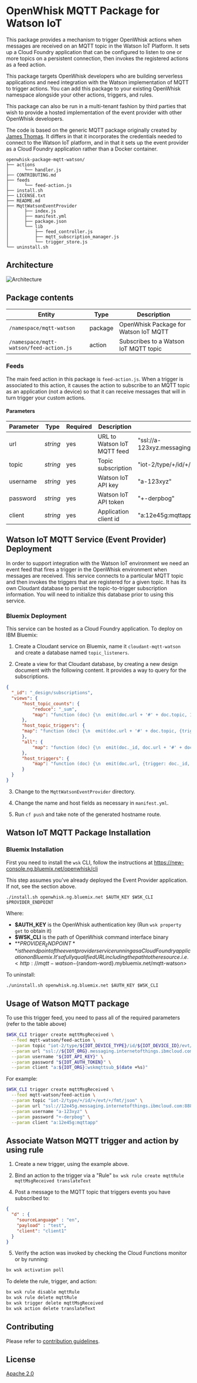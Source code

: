 # OpenWhisk MQTT Package for Watson IoT

This package provides a mechanism to trigger OpenWhisk actions when messages are received on an MQTT topic in the Watson IoT Platform. It sets up a Cloud Foundry application that can be configured to listen to one or more topics on a persistent connection, then invokes the registered actions as a feed action.

This package targets OpenWhisk developers who are building serverless applications and need integration with the Watson implementation of MQTT to trigger actions. You can add this package to your existing OpenWhisk namespace alongside your other actions, triggers, and rules.

This package can also be run in a multi-tenant fashion by third parties that wish to provide a hosted implementation of the event provider with other OpenWhisk developers.

The code is based on the generic MQTT package originally created by [James Thomas](http://jamesthom.as/blog/2016/06/15/openwhisk-and-mqtt/). It differs in that it incorporates the credentials needed to connect to the Watson IoT platform, and in that it sets up the event provider as a Cloud Foundry application rather than a Docker container.

```
openwhisk-package-mqtt-watson/
├── actions
│      └── handler.js
├── CONTRIBUTING.md
├── feeds
│      └── feed-action.js
├── install.sh
├── LICENSE.txt
├── README.md
├── MqttWatsonEventProvider
│      ├── index.js
│      ├── manifest.yml
│      ├── package.json
│      └── lib
│          ├── feed_controller.js
│          ├── mqtt_subscription_manager.js
│          └── trigger_store.js
└── uninstall.sh
```

## Architecture

![Architecture](watson-mqtt-overview.png?raw=true "High Level Architecture")

## Package contents

Entity                                  | Type    | Description
--------------------------------------- | ------- | -------------------------------------
`/namespace/mqtt-watson`                | package | OpenWhisk Package for Watson IoT MQTT
`/namespace/mqtt-watson/feed-action.js` | action  | Subscribes to a Watson IoT MQTT topic

### Feeds

The main feed action in this package is `feed-action.js`. When a trigger is associated to this action, it causes the action to subscribe to an MQTT topic as an application (not a device) so that it can receive messages that will in turn trigger your custom actions.

#### Parameters

**Parameter** | **Type** | **Required** | **Description**             | **Example**
------------- | -------- | ------------ | --------------------------- | -------------------------------------------------------------
url           | _string_ | yes          | URL to Watson IoT MQTT feed | "ssl://a-123xyz.messaging.internetofthings.ibmcloud.com:8883"
topic         | _string_ | yes          | Topic subscription          | "iot-2/type/+/id/+/evt/+/fmt/json"
username        | _string_ | yes          | Watson IoT API key          | "a-123xyz"
password      | _string_ | yes          | Watson IoT API token        | "+-derpbog"
client        | _string_ | yes          | Application client id       | "a:12e45g:mqttapp"

## Watson IoT MQTT Service (Event Provider) Deployment

In order to support integration with the Watson IoT environment we need an event feed that fires a trigger in the OpenWhisk environment when messages are received. This service connects to a particular MQTT topic and then invokes the triggers that are registered for a given topic. It has its own Cloudant database to persist the topic-to-trigger subscription information. You will need to initialize this database prior to using this service.

### Bluemix Deployment

This service can be hosted as a Cloud Foundry application. To deploy on IBM Bluemix:

1. Create a Cloudant service on Bluemix, name it `cloudant-mqtt-watson` and create a database named `topic_listeners`.

2. Create a view for that Cloudant database, by creating a new design document with the following content. It provides a way to query for the subscriptions.

  ```json
  {
  	"_id": "_design/subscriptions",
  	"views": {
  		"host_topic_counts": {
  			"reduce": "_sum",
  			"map": "function (doc) {\n  emit(doc.url + '#' + doc.topic, 1);\n}"
  		},
  		"host_topic_triggers": {
        "map": "function (doc) {\n  emit(doc.url + '#' + doc.topic, {trigger: doc._id, username: doc.username, password: doc.password});\n}"
  		},
  		"all": {
  			"map": "function (doc) {\n  emit(doc._id, doc.url + '#' + doc.topic);\n}"
  		},
  		"host_triggers": {
  			"map": "function (doc) {\n  emit(doc.url, {trigger: doc._id, username: doc.username, password: doc.password});\n}"
  		}
  	}
  }
  ```

3. Change to the `MqttWatsonEventProvider` directory.

4. Change the name and host fields as necessary in `manifest.yml`.

5. Run `cf push` and take note of the generated hostname route.

## Watson IoT MQTT Package Installation

### Bluemix Installation

First you need to install the `wsk` CLI, follow the instructions at <https://new-console.ng.bluemix.net/openwhisk/cli>

This step assumes you've already deployed the Event Provider application. If not, see the section above.

`./install.sh openwhisk.ng.bluemix.net $AUTH_KEY $WSK_CLI $PROVIDER_ENDPOINT`

Where:

- **$AUTH_KEY** is the OpenWhisk authentication key (Run `wsk property get` to obtain it)
- **$WSK_CLI** is the path of OpenWhisk command interface binary
- **$PROVIDER_ENDPOINT** is the endpoint of the event provider service running as a Cloud Foundry application on Bluemix. It's a fully qualified URL including the path to the resource. i.e. <http://mqtt-watson-${random-word}.mybluemix.net/mqtt-watson>

To uninstall:

`./uninstall.sh openwhisk.ng.bluemix.net $AUTH_KEY $WSK_CLI`

## Usage of Watson MQTT package

To use this trigger feed, you need to pass all of the required parameters (refer to the table above)

```bash
$WSK_CLI trigger create mqttMsgReceived \
  --feed mqtt-watson/feed-action \
  --param topic "iot-2/type/${IOT_DEVICE_TYPE}/id/${IOT_DEVICE_ID}/evt/fromClient/fmt/json" \
  --param url "ssl://${IOT_ORG}.messaging.internetofthings.ibmcloud.com:8883" \
  --param username "${IOT_API_KEY}" \
  --param password "${IOT_AUTH_TOKEN}" \
  --param client "a:${IOT_ORG}:wskmqttsub_$(date +%s)"
```

For example:

```bash
$WSK_CLI trigger create mqttMsgReceived \
  --feed mqtt-watson/feed-action \
  --param topic "iot-2/type/+/id/+/evt/+/fmt/json" \
  --param url "ssl://12e45g.messaging.internetofthings.ibmcloud.com:8883" \
  --param username "a-123xyz" \
  --param password "+-derpbog" \
  --param client "a:12e45g:mqttapp"
```

## Associate Watson MQTT trigger and action by using rule

1. Create a new trigger, using the example above.

2. Bind an action to the trigger via a "Rule"
`bx wsk rule create mqttRule mqttMsgReceived translateText`
<!-- 2. See the [`handler.js`](actions/handler.js) file that reacts to the trigger events with action code below:

  ```javascript
  function main(params) {
    // Read the MQTT inbound message JSON, removing newlines.
    var service = JSON.parse(params.body.replace(/\r?\n|\r/g, ''));
    var serial = service.serial || "xxxxxx";
    var reading = service.reading || 100;
    return { payload: 'Device with serial: ' + serial + '!'+ ' emitted a reading: ' + reading };
  }
  ```

  Upload the action: `$WSK_CLI action create handler actions/handler.js` -->

<!-- 3. Create the rule that associate the trigger and the action:  -->

4. Post a message to the MQTT topic that triggers events you have subscribed to:

  ```json
  {
    "d" : {
      "sourceLanguage" : "en",
      "payload" : "test",
      "client": "client1"
    }
  }
  ```

5. Verify the action was invoked by checking the Cloud Functions monitor or by running:
  ```bash
  bx wsk activation poll
  ```

  <!-- `$WSK_CLI activation list --limit 1 handler`

  ```
  activations
  f9d41bd2589943efa4f36c5cf1f55b44             handler
  ```

  `$WSK_CLI activation result f9d41bd2589943efa4f36c5cf1f55b44`

  ```json
  {
   "payload": "Device with serial: 123456 emitted a reading: 15"
  }
  ``` -->

  To delete the rule, trigger, and action:

  ```bash
  bx wsk rule disable mqttRule
  bx wsk rule delete mqttRule
  bx wsk trigger delete mqttMsgReceived
  bx wsk action delete translateText
  ```

## Contributing

Please refer to [contribution guidelines](CONTRIBUTING.md).


## License
[Apache 2.0](LICENSE.txt)
